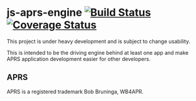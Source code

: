 # js-aprs-engine [![Build Status](https://travis-ci.org/KD0NKS/js-aprs-engine.svg?branch=master)](https://travis-ci.org/KD0NKS/js-aprs-engine) [![Coverage Status](https://coveralls.io/repos/github/KD0NKS/js-aprs-engine/badge.svg?branch=master)](https://coveralls.io/github/KD0NKS/js-aprs-engine?branch=master)
This project is under heavy development and is subject to change usability.

This is intended to be the driving engine behind at least one app and make APRS application development easier for other developers.

## APRS
APRS is a registered trademark Bob Bruninga, WB4APR.
